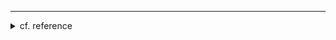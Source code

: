 


---
<details>
<summary>cf. reference</summary>

- https://redis.io/docs/latest/develop/data-types/streams/
- https://kingjakeu.github.io/page2/
- https://splendidlolli.tistory.com/762
</details>